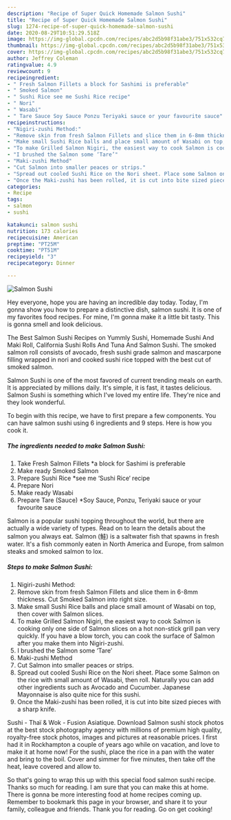 ```yaml
---
description: "Recipe of Super Quick Homemade Salmon Sushi"
title: "Recipe of Super Quick Homemade Salmon Sushi"
slug: 1274-recipe-of-super-quick-homemade-salmon-sushi
date: 2020-08-29T10:51:29.518Z
image: https://img-global.cpcdn.com/recipes/abc2d5b98f31abe3/751x532cq70/salmon-sushi-recipe-main-photo.jpg
thumbnail: https://img-global.cpcdn.com/recipes/abc2d5b98f31abe3/751x532cq70/salmon-sushi-recipe-main-photo.jpg
cover: https://img-global.cpcdn.com/recipes/abc2d5b98f31abe3/751x532cq70/salmon-sushi-recipe-main-photo.jpg
author: Jeffrey Coleman
ratingvalue: 4.9
reviewcount: 9
recipeingredient:
- " Fresh Salmon Fillets a block for Sashimi is preferable"
- " Smoked Salmon"
- " Sushi Rice see me Sushi Rice recipe"
- " Nori"
- " Wasabi"
- " Tare Sauce Soy Sauce Ponzu Teriyaki sauce or your favourite sauce"
recipeinstructions:
- "Nigiri-zushi Method:"
- "Remove skin from fresh Salmon Fillets and slice them in 6-8mm thickness. Cut Smoked Salmon into right size."
- "Make small Sushi Rice balls and place small amount of Wasabi on top, then cover with Salmon slices."
- "To make Grilled Salmon Nigiri, the easiest way to cook Salmon is cooking only one side of Salmon slices on a hot non-stick grill pan very quickly. If you have a blow torch, you can cook the surface of Salmon after you make them into Nigiri-zushi."
- "I brushed the Salmon some ‘Tare’"
- "Maki-zushi Method"
- "Cut Salmon into smaller peaces or strips."
- "Spread out cooled Sushi Rice on the Nori sheet. Place some Salmon on the rice with small amount of Wasabi, then roll. Naturally you can add other ingredients such as Avocado and Cucumber. Japanese Mayonnaise is also quite nice for this sushi."
- "Once the Maki-zushi has been rolled, it is cut into bite sized pieces with a sharp knife."
categories:
- Recipe
tags:
- salmon
- sushi

katakunci: salmon sushi 
nutrition: 173 calories
recipecuisine: American
preptime: "PT25M"
cooktime: "PT51M"
recipeyield: "3"
recipecategory: Dinner

---
```



![Salmon Sushi](https://img-global.cpcdn.com/recipes/abc2d5b98f31abe3/751x532cq70/salmon-sushi-recipe-main-photo.jpg)

Hey everyone, hope you are having an incredible day today. Today, I'm gonna show you how to prepare a distinctive dish, salmon sushi. It is one of my favorites food recipes. For mine, I'm gonna make it a little bit tasty. This is gonna smell and look delicious.

The Best Salmon Sushi Recipes on Yummly Sushi, Homemade Sushi And Maki Roll, California Sushi Rolls And Tuna And Salmon Sushi. The smoked salmon roll consists of avocado, fresh sushi grade salmon and mascarpone filling wrapped in nori and cooked sushi rice topped with the best cut of smoked salmon.

Salmon Sushi is one of the most favored of current trending meals on earth. It is appreciated by millions daily. It's simple, it is fast, it tastes delicious. Salmon Sushi is something which I've loved my entire life. They're nice and they look wonderful.


To begin with this recipe, we have to first prepare a few components. You can have salmon sushi using 6 ingredients and 9 steps. Here is how you cook it.

<!--inarticleads1-->

##### The ingredients needed to make Salmon Sushi:

1. Take  Fresh Salmon Fillets *a block for Sashimi is preferable
1. Make ready  Smoked Salmon
1. Prepare  Sushi Rice *see me ‘Sushi Rice‘ recipe
1. Prepare  Nori
1. Make ready  Wasabi
1. Prepare  Tare (Sauce) *Soy Sauce, Ponzu, Teriyaki sauce or your favourite sauce


Salmon is a popular sushi topping throughout the world, but there are actually a wide variety of types. Read on to learn the details about the salmon you always eat. Salmon (鮭) is a saltwater fish that spawns in fresh water. It&#39;s a fish commonly eaten in North America and Europe, from salmon steaks and smoked salmon to lox. 

<!--inarticleads2-->

##### Steps to make Salmon Sushi:

1. Nigiri-zushi Method:
1. Remove skin from fresh Salmon Fillets and slice them in 6-8mm thickness. Cut Smoked Salmon into right size.
1. Make small Sushi Rice balls and place small amount of Wasabi on top, then cover with Salmon slices.
1. To make Grilled Salmon Nigiri, the easiest way to cook Salmon is cooking only one side of Salmon slices on a hot non-stick grill pan very quickly. If you have a blow torch, you can cook the surface of Salmon after you make them into Nigiri-zushi.
1. I brushed the Salmon some ‘Tare’
1. Maki-zushi Method
1. Cut Salmon into smaller peaces or strips.
1. Spread out cooled Sushi Rice on the Nori sheet. Place some Salmon on the rice with small amount of Wasabi, then roll. Naturally you can add other ingredients such as Avocado and Cucumber. Japanese Mayonnaise is also quite nice for this sushi.
1. Once the Maki-zushi has been rolled, it is cut into bite sized pieces with a sharp knife.


Sushi - Thaï &amp; Wok - Fusion Asiatique. Download Salmon sushi stock photos at the best stock photography agency with millions of premium high quality, royalty-free stock photos, images and pictures at reasonable prices. I first had it in Rockhampton a couple of years ago while on vacation, and love to make it at home now! For the sushi, place the rice in a pan with the water and bring to the boil. Cover and simmer for five minutes, then take off the heat, leave covered and allow to. 

So that's going to wrap this up with this special food salmon sushi recipe. Thanks so much for reading. I am sure that you can make this at home. There is gonna be more interesting food at home recipes coming up. Remember to bookmark this page in your browser, and share it to your family, colleague and friends. Thank you for reading. Go on get cooking!
